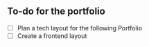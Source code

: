 ## To-do for the portfolio

- [ ] Plan a tech layout for the following Portfolio
- [ ] Create a frontend layout
